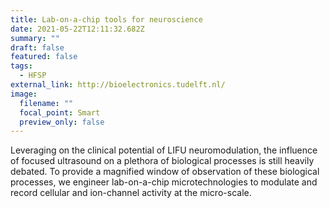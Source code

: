 ```yaml
---
title: Lab-on-a-chip tools for neuroscience
date: 2021-05-22T12:11:32.682Z
summary: ""
draft: false
featured: false
tags:
  - HFSP
external_link: http://bioelectronics.tudelft.nl/
image:
  filename: ""
  focal_point: Smart
  preview_only: false
---
```

Leveraging on the clinical potential of LIFU neuromodulation, the influence of focused ultrasound on a plethora of biological processes is still heavily debated. To provide a magnified window of observation of these biological processes, we engineer lab-on-a-chip microtechnologies to modulate and record cellular and ion-channel activity at the micro-scale.